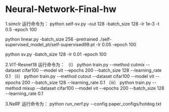 # Neural-Network-Final-hw

1.simclr
运行命令为：
python self-sv.py -out 128 -batch_size 128 -lr 1e-3 -t 0.5 -epoch 100 

python linear.py -batch_size 256 -pretrained ./self-supervised_model_pt/self-supervised99.pt -lr 0.05 -epoch 100

python sv.py -batch_size 128 -lr 0.01 -epoch 100

2.VIT-Resnet18
运行命令为：
（i）	python train.py --method cutmix --dataset cifar100 --model vit --epochs 200 --batch_size 128 --learning_rate 0.1
（ii）	python train.py --method cutout --dataset cifar100 --model vit --epochs 200 --batch_size 128 --learning_rate 0.1
（iii）	python train.py --method mixup --dataset cifar100 --model vit --epochs 200 --batch_size 128 --learning_rate 0.1

3.NeRF
运行命令为：
python run_nerf.py --config paper_configs/hotdog.txt
